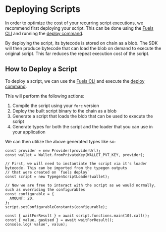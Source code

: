 # Deploying Scripts

In order to optimize the cost of your recurring script executions, we recommend first deploying your script. This can be done using the [Fuels CLI](../fuels-cli/index.md) and running the [deploy command](../fuels-cli/commands.md#fuels-deploy).

By deploying the script, its bytecode is stored on chain as a blob. The SDK will then produce bytecode that can load the blob on demand to execute the original script. This far reduces the repeat execution cost of the script.

## How to Deploy a Script

To deploy a script, we can use the [Fuels CLI](../fuels-cli/index.md) and execute the [deploy command](../fuels-cli/commands.md#fuels-deploy).

This will perform the following actions:

1. Compile the script using your `forc` version
1. Deploy the built script binary to the chain as a blob
1. Generate a script that loads the blob that can be used to execute the script
1. Generate types for both the script and the loader that you can use in your application

We can then utilize the above generated types like so:

```
const provider = new Provider(providerUrl);
const wallet = Wallet.fromPrivateKey(WALLET_PVT_KEY, provider);

// First, we will need to instantiate the script via it's loader bytecode. This can be imported from the typegen outputs
// that were created on `fuels deploy`
const script = new TypegenScriptLoader(wallet);

// Now we are free to interact with the script as we would normally, such as overriding the configurables
const configurable = {
  AMOUNT: 20,
};
script.setConfigurableConstants(configurable);

const { waitForResult } = await script.functions.main(10).call();
const { value, gasUsed } = await waitForResult();
console.log('value', value);
```
